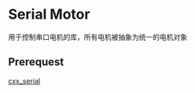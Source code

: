 # Serial Motor

用于控制串口电机的库，所有电机被抽象为统一的电机对象

## Prerequest
[cxx_serial](https://github.com/wjwwood/cxx_serial.git)